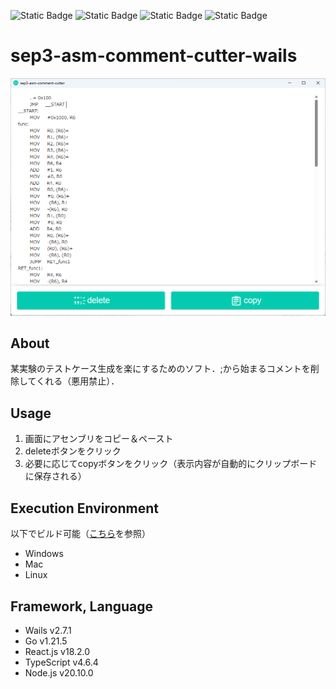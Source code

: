![Static Badge](https://img.shields.io/badge/Wails-v2.7.1-red)
![Static Badge](https://img.shields.io/badge/Go-v1.21.5-blue)
![Static Badge](https://img.shields.io/badge/-React-555.svg?logo=react&style=flat)
![Static Badge](https://img.shields.io/badge/-TypeScript-007ACC.svg?logo=typescript&style=flat)

# sep3-asm-comment-cutter-wails
![Screen Shot](./readmePic/softwareScreenshot.png)

## About
某実験のテストケース生成を楽にするためのソフト．;から始まるコメントを削除してくれる（悪用禁止）．

## Usage
1. 画面にアセンブリをコピー＆ペースト
1. deleteボタンをクリック
1. 必要に応じてcopyボタンをクリック（表示内容が自動的にクリップボードに保存される）

## Execution Environment
以下でビルド可能（[こちら](https://wails.io/ja/docs/gettingstarted/building)を参照）
- Windows
- Mac
- Linux

## Framework, Language
- Wails v2.7.1
- Go v1.21.5
- React.js v18.2.0
- TypeScript v4.6.4
- Node.js v20.10.0